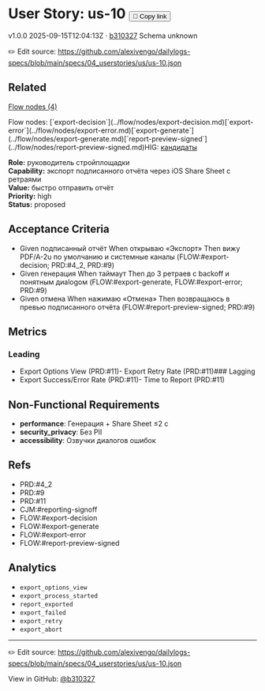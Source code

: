 # User Story: us-10 <button class="copy-link" aria-label="Copy page link" onclick="window.spechubCopyLink && window.spechubCopyLink()">🔗 Copy link</button>

<p class="badges">
  <span class="badge version">v1.0.0</span>
  <span class="badge build">2025-09-15T12:04:13Z · <a href="https://github.com/alexivengo/dailylogs-specs/commit/b310327" target="_blank" rel="noopener" class="sha">b310327</a></span>
  <span class="badge schema unknown">Schema unknown</span>
</p>

✏️ Edit source: https://github.com/alexivengo/dailylogs-specs/blob/main/specs/04_userstories/us/us-10.json
## Related
<p>
  <span class="chip"><a href="../stories/index.md#?flow=export-decision,export-error,export-generate,report-preview-signed">Flow nodes (4)</a></span>
</p>
Flow nodes:
<span class="chip">[`export-decision`](../flow/nodes/export-decision.md)</span><span class="chip">[`export-error`](../flow/nodes/export-error.md)</span><span class="chip">[`export-generate`](../flow/nodes/export-generate.md)</span><span class="chip">[`report-preview-signed`](../flow/nodes/report-preview-signed.md)</span>HIG: <span class="chip"><a href="../hig/us-10.md">кандидаты</a></span>

**Role:** руководитель стройплощадки  
**Capability:** экспорт подписанного отчёта через iOS Share Sheet с ретраями  
**Value:** быстро отправить отчёт  
**Priority:** high  
**Status:** proposed

## Acceptance Criteria
- Given подписанный отчёт When открываю «Экспорт» Then вижу PDF/A-2u по умолчанию и системные каналы (FLOW:#export-decision; PRD:#4_2, PRD:#9)
- Given генерация When таймаут Then до 3 ретраев с backoff и понятным диalogом (FLOW:#export-generate, FLOW:#export-error; PRD:#9)
- Given отмена When нажимаю «Отмена» Then возвращаюсь в превью подписанного отчёта (FLOW:#report-preview-signed; PRD:#9)

## Metrics
### Leading
- Export Options View (PRD:#11)- Export Retry Rate (PRD:#11)### Lagging
- Export Success/Error Rate (PRD:#11)- Time to Report (PRD:#11)
## Non-Functional Requirements
- **performance**: Генерация + Share Sheet ≤2 с
- **security_privacy**: Без PII
- **accessibility**: Озвучки диалогов ошибок

## Refs
- PRD:#4_2
- PRD:#9
- PRD:#11
- CJM:#reporting-signoff
- FLOW:#export-decision
- FLOW:#export-generate
- FLOW:#export-error
- FLOW:#report-preview-signed

## Analytics
- `export_options_view`
- `export_process_started`
- `report_exported`
- `export_failed`
- `export_retry`
- `export_abort`

---
✏️ Edit source: https://github.com/alexivengo/dailylogs-specs/blob/main/specs/04_userstories/us/us-10.json

<p class="page-meta">
  View in GitHub: <a href="https://github.com/alexivengo/dailylogs-specs/commit/b310327" target="_blank" rel="noopener">@b310327</a></p>